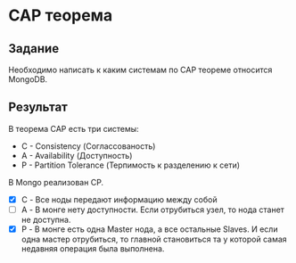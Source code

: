 # CAP теорема

## Задание

Необходимо написать к каким системам по CAP теореме относится MongoDB.

## Результат

В теорема CAP есть три системы:

- C - Consistency (Соглассованость)
- A - Availability (Доступность)
- P - Partition Tolerance (Терпимость к разделению к сети)

В Mongo реализован CP.

- [x] C - Все ноды передают информацию между собой
- [ ] A - В монге нету доступности. Если отрубиться узел, то нода станет не доступна.
- [x] P - В монге есть одна Master нода, а все остальные Slaves. И если одна мастер отрубиться, то главной становиться та у которой самая недавняя операция была выполнена.
